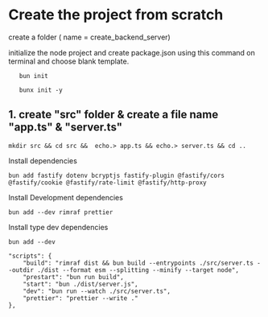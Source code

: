 # Create the project from scratch

<p>
create a folder ( name = create_backend_server)
</p>

<p>
initialize the node project and create package.json using this command on terminal and choose blank template.
</p>     
<p>

       bun init

</p>
       
       bunx init -y
</p>
<h2>
1. create "src" folder & create a file name "app.ts" &  "server.ts"
</h2>
<p>

    mkdir src && cd src &&  echo.> app.ts && echo.> server.ts && cd ..

</p>

<p>
    Install dependencies
</p>

    bun add fastify dotenv bcryptjs fastify-plugin @fastify/cors @fastify/cookie @fastify/rate-limit @fastify/http-proxy

<p>

<p>
    Install Development dependencies
</p>
</p>

    bun add --dev rimraf prettier

<p>
<p>
    Install type dev dependencies
</p>
</p>

    bun add --dev

<p>

<p>

    "scripts": {
        "build": "rimraf dist && bun build --entrypoints ./src/server.ts --outdir ./dist --format esm --splitting --minify --target node",
        "prestart": "bun run build",
        "start": "bun ./dist/server.js",
        "dev": "bun run --watch ./src/server.ts",
        "prettier": "prettier --write ."
    },

</p>
